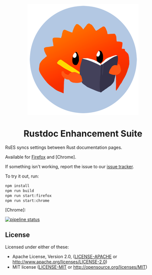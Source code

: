 <div align=center><img width=360 height=360 src=extension/icons/rustdocs.png><h1>Rustdoc Enhancement Suite</h1></div>

RsES syncs settings between Rust documentation pages.

Available for [Firefox] and [Chrome].

If something isn't working, report the issue to our [issue tracker].

To try it out, run:

    npm install
    npm run build
    npm run start:firefox
    npm run start:chrome

[issue tracker]: https://gitlab.com/notriddle/rustdoc-enhancement-suite/-/issues

[Firefox]: https://addons.mozilla.org/en-US/firefox/addon/rustdoc-enhancement-suite/
[Chrome]: 

[![pipeline status](https://gitlab.com/notriddle/rustdoc-enhancement-suite/badges/main/pipeline.svg)](https://gitlab.com/notriddle/rustdoc-enhancement-suite/-/commits/main) 

License
------

Licensed under either of these:

 * Apache License, Version 2.0, ([LICENSE-APACHE](LICENSE-APACHE) or
   http://www.apache.org/licenses/LICENSE-2.0)
 * MIT license ([LICENSE-MIT](LICENSE-MIT) or
   http://opensource.org/licenses/MIT)
